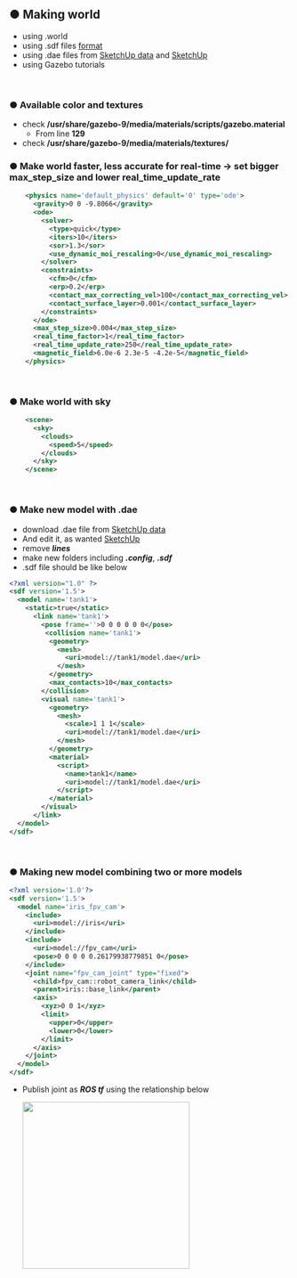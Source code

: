 ## ● Making world
+ using .world
+ using .sdf files [format](http://sdformat.org/spec?ver=1.7&elem=sdf)
+ using .dae files from [SketchUp data](https://3dwarehouse.sketchup.com) and [SketchUp](https://app.sketchup.com/app?hl=en)
+ using Gazebo tutorials

<br>

### ● Available **color** and **textures**
+ check **/usr/share/gazebo-9/media/materials/scripts/gazebo.material**
    + From line **129**
+ check **/usr/share/gazebo-9/media/materials/textures/**

### ● Make world faster, less accurate for real-time -> set bigger **max_step_size** and lower **real_time_update_rate**
~~~xml
    <physics name='default_physics' default='0' type='ode'>
      <gravity>0 0 -9.8066</gravity>
      <ode>
        <solver>
          <type>quick</type>
          <iters>10</iters>
          <sor>1.3</sor>
          <use_dynamic_moi_rescaling>0</use_dynamic_moi_rescaling>
        </solver>
        <constraints>
          <cfm>0</cfm>
          <erp>0.2</erp>
          <contact_max_correcting_vel>100</contact_max_correcting_vel>
          <contact_surface_layer>0.001</contact_surface_layer>
        </constraints>
      </ode>
      <max_step_size>0.004</max_step_size>
      <real_time_factor>1</real_time_factor>
      <real_time_update_rate>250</real_time_update_rate>
      <magnetic_field>6.0e-6 2.3e-5 -4.2e-5</magnetic_field>
    </physics>
~~~
<br>

### ● Make world with **sky**
~~~xml
    <scene>
      <sky>
        <clouds>
          <speed>5</speed>
        </clouds>
      </sky>
    </scene>
~~~

<br>

### ● Make new model with .dae
+ download .dae file from [SketchUp data](https://3dwarehouse.sketchup.com)
+ And edit it, as wanted [SketchUp](https://app.sketchup.com/app?hl=en)
+ remove ***lines***
+ make new folders including ***.config***, ***.sdf***
+ .sdf file should be like below
~~~xml
<?xml version="1.0" ?>
<sdf version='1.5'>
  <model name='tank1'>
    <static>true</static>
      <link name='tank1'>
        <pose frame=''>0 0 0 0 0 0</pose>
         <collision name='tank1'>
          <geometry>
            <mesh>
              <uri>model://tank1/model.dae</uri>
            </mesh>
          </geometry>
          <max_contacts>10</max_contacts>
        </collision>
        <visual name='tank1'>
          <geometry>
            <mesh>
              <scale>1 1 1</scale>
              <uri>model://tank1/model.dae</uri>
            </mesh>
          </geometry>
          <material>
            <script>
              <name>tank1</name>
              <uri>model://tank1/model.dae</uri>
            </script>
          </material>
        </visual>
      </link>
  </model>
</sdf>
~~~

<br>

### ● Making new model combining two or more models
~~~xml
<?xml version='1.0'?>
<sdf version='1.5'>
  <model name='iris_fpv_cam'>
    <include>
      <uri>model://iris</uri>
    </include>
    <include>
      <uri>model://fpv_cam</uri>
      <pose>0 0 0 0 0.26179938779851 0</pose>
    </include>
    <joint name="fpv_cam_joint" type="fixed">
      <child>fpv_cam::robot_camera_link</child>
      <parent>iris::base_link</parent>
      <axis>
        <xyz>0 0 1</xyz>
        <limit>
          <upper>0</upper>
          <lower>0</lower>
        </limit>
      </axis>
    </joint>
  </model>
</sdf>
~~~
+ Publish joint as ***ROS tf*** using the relationship below
  <p align="left">
  <img src="https://github.com/engcang/mavros-gazebo-application/blob/master/world_making/tf.png" width="300"/>
  </p>
